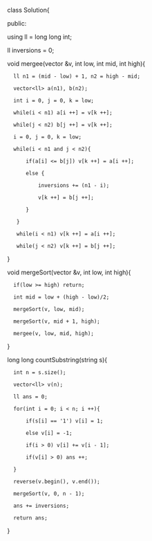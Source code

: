 class Solution{

public:

  using ll = long long int;

  ll inversions = 0;

  

  void mergee(vector<ll> &v, int low, int mid, int high){

      ll n1 = (mid - low) + 1, n2 = high - mid;

      vector<ll> a(n1), b(n2);

      int i = 0, j = 0, k = low;

      while(i < n1) a[i ++] = v[k ++];

      while(j < n2) b[j ++] = v[k ++];

      i = 0, j = 0, k = low;

      while(i < n1 and j < n2){

          if(a[i] <= b[j]) v[k ++] = a[i ++];

          else {

              inversions += (n1 - i);

              v[k ++] = b[j ++];

          }

       }

       while(i < n1) v[k ++] = a[i ++];

       while(j < n2) v[k ++] = b[j ++];

  }

  

  void mergeSort(vector<ll> &v, int low, int high){

      if(low >= high) return;

      int mid = low + (high - low)/2;

      mergeSort(v, low, mid);

      mergeSort(v, mid + 1, high);

      mergee(v, low, mid, high);

  }

  

  long long countSubstring(string s){

      int n = s.size();

      vector<ll> v(n);

      ll ans = 0;

      for(int i = 0; i < n; i ++){

          if(s[i] == '1') v[i] = 1;

          else v[i] = -1;

          if(i > 0) v[i] += v[i - 1];

          if(v[i] > 0) ans ++;

      }

      reverse(v.begin(), v.end());

      mergeSort(v, 0, n - 1);

      ans += inversions;

      return ans;

  }
